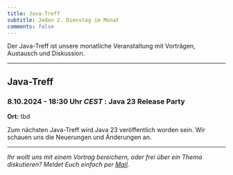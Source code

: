```yaml
---
title: Java-Treff
subtitle: Jeden 2. Dienstag im Monat
comments: false
---
```


Der Java-Treff ist unsere monatliche Veranstaltung mit Vorträgen, Austausch und Diskussion.

---

## Java-Treff
### 8.10.2024 - 18:30 Uhr *CEST* : Java 23 Release Party

**Ort:** tbd

Zum nächsten Java-Treff wird Java 23 veröffentlich worden sein.
Wir schauen uns die Neuerungen und Änderungen an.

---

*Ihr wollt uns mit einem Vortrag bereichern, oder frei über ein Thema diskutieren?
Meldet Euch einfach per [Mail](mailto:info@jug-in.bayern).*

